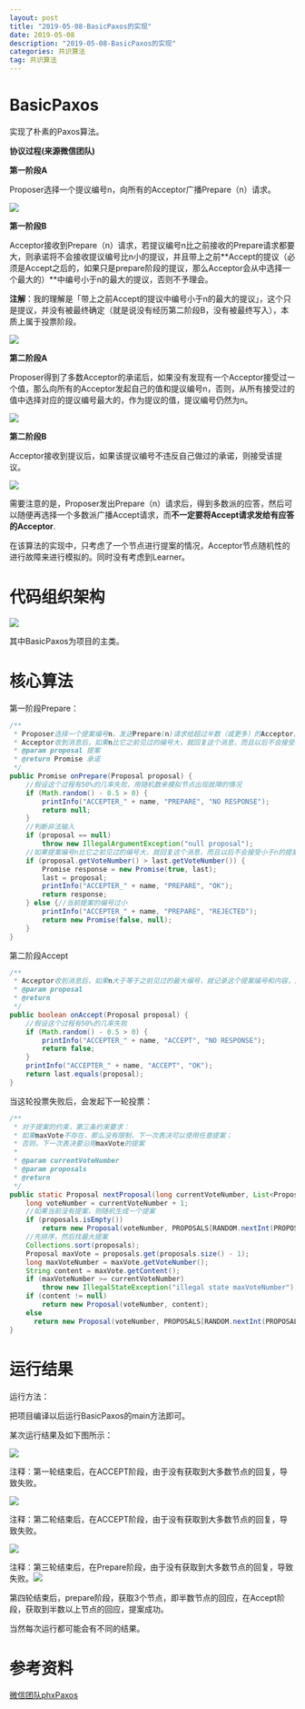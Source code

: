 ```yaml
---
layout: post
title: "2019-05-08-BasicPaxos的实现"
date: 2019-05-08 
description: "2019-05-08-BasicPaxos的实现"
categories: 共识算法
tag: 共识算法
--- 
```

# BasicPaxos

实现了朴素的Paxos算法。

**协议过程(来源微信团队)**

**第一阶段A**
 
Proposer选择一个提议编号n，向所有的Acceptor广播Prepare（n）请求。

![](https://raw.githubusercontent.com/Anapodoton/ImageHost/master/img/20190508145721.png)

**第一阶段B**

Acceptor接收到Prepare（n）请求，若提议编号n比之前接收的Prepare请求都要大，则承诺将不会接收提议编号比n小的提议，并且带上之前**Accept的提议（必须是Accept之后的，如果只是prepare阶段的提议，那么Acceptor会从中选择一个最大的）**中编号小于n的最大的提议，否则不予理会。

**注解**：我的理解是「带上之前Accept的提议中编号小于n的最大的提议」，这个只是提议，并没有被最终确定（就是说没有经历第二阶段B，没有被最终写入），本质上属于投票阶段。

![](https://raw.githubusercontent.com/Anapodoton/ImageHost/master/img/20190508145856.png)

**第二阶段A**

Proposer得到了多数Acceptor的承诺后，如果没有发现有一个Acceptor接受过一个值，那么向所有的Acceptor发起自己的值和提议编号n，否则，从所有接受过的值中选择对应的提议编号最大的，作为提议的值，提议编号仍然为n。

![](https://raw.githubusercontent.com/Anapodoton/ImageHost/master/img/20190508150005.png)

**第二阶段B**

Acceptor接收到提议后，如果该提议编号不违反自己做过的承诺，则接受该提议。

![](https://raw.githubusercontent.com/Anapodoton/ImageHost/master/img/20190508150027.png)

需要注意的是，Proposer发出Prepare（n）请求后，得到多数派的应答，然后可以随便再选择一个多数派广播Accept请求，而**不一定要将Accept请求发给有应答的Acceptor**.



在该算法的实现中，只考虑了一个节点进行提案的情况，Acceptor节点随机性的进行故障来进行模拟的。同时没有考虑到Learner。

# 代码组织架构

![](https://raw.githubusercontent.com/Anapodoton/ImageHost/master/img/20190508150326.png)

其中BasicPaxos为项目的主类。

# 核心算法

第一阶段Prepare：

```java
/**
 * Proposer选择一个提案编号n，发送Prepare(n)请求给超过半数（或更多）的Acceptor。
 * Acceptor收到消息后，如果n比它之前见过的编号大，就回复这个消息，而且以后不会接受小于n的提案。另外，如果之前已经接受了小于n的提案，回复那个提案编号和内容给Proposer。
 * @param proposal 提案
 * @return Promise 承诺
 */
public Promise onPrepare(Proposal proposal) {
    //假设这个过程有50%的几率失败，用随机数来模拟节点出现故障的情况
    if (Math.random() - 0.5 > 0) {
        printInfo("ACCEPTER_" + name, "PREPARE", "NO RESPONSE");
        return null;
    }
    //判断非法输入
    if (proposal == null)
        throw new IllegalArgumentException("null proposal");
    //如果提案编号n比它之前见过的编号大，就回复这个消息，而且以后不会接受小于n的提案；另外，如果之前已经接受了小于n的提案，回复那个提案编号和内容给Proposer。
    if (proposal.getVoteNumber() > last.getVoteNumber()) {
        Promise response = new Promise(true, last);
        last = proposal;
        printInfo("ACCEPTER_" + name, "PREPARE", "OK");
        return response;
    } else {//当前提案的编号过小
        printInfo("ACCEPTER_" + name, "PREPARE", "REJECTED");
        return new Promise(false, null);
    }
}
```

第二阶段Accept

```java
/**
 * Acceptor收到消息后，如果n大于等于之前见过的最大编号，就记录这个提案编号和内容，回复请求表示接受
 * @param proposal
 * @return
 */
public boolean onAccept(Proposal proposal) {
    //假设这个过程有50%的几率失败
    if (Math.random() - 0.5 > 0) {
        printInfo("ACCEPTER_" + name, "ACCEPT", "NO RESPONSE");
        return false;
    }
    printInfo("ACCEPTER_" + name, "ACCEPT", "OK");
    return last.equals(proposal);
}
```

当这轮投票失败后，会发起下一轮投票：

```java
/**
 * 对于提案的约束，第三条约束要求：
 * 如果maxVote不存在，那么没有限制，下一次表决可以使用任意提案；
 * 否则，下一次表决要沿用maxVote的提案
 *
 * @param currentVoteNumber
 * @param proposals
 * @return
 */
public static Proposal nextProposal(long currentVoteNumber, List<Proposal> proposals) {
    long voteNumber = currentVoteNumber + 1;
    //如果当前没有提案，则随机生成一个提案
    if (proposals.isEmpty())
        return new Proposal(voteNumber, PROPOSALS[RANDOM.nextInt(PROPOSALS.length)]);
    //先排序，然后找最大提案
    Collections.sort(proposals);
    Proposal maxVote = proposals.get(proposals.size() - 1);
    long maxVoteNumber = maxVote.getVoteNumber();
    String content = maxVote.getContent();
    if (maxVoteNumber >= currentVoteNumber)
        throw new IllegalStateException("illegal state maxVoteNumber");
    if (content != null)
        return new Proposal(voteNumber, content);
    else 
      return new Proposal(voteNumber, PROPOSALS[RANDOM.nextInt(PROPOSALS.length)]);
}
```



# 运行结果

运行方法：

把项目编译以后运行BasicPaxos的main方法即可。

某次运行结果及如下图所示：

![](https://raw.githubusercontent.com/Anapodoton/ImageHost/master/img/20190508182005.png)

注释：第一轮结束后，在ACCEPT阶段，由于没有获取到大多数节点的回复，导致失败。

![](https://raw.githubusercontent.com/Anapodoton/ImageHost/master/img/20190508182100.png)

注释：第二轮结束后，在ACCEPT阶段，由于没有获取到大多数节点的回复，导致失败。

![](https://raw.githubusercontent.com/Anapodoton/ImageHost/master/img/20190508182137.png)

注释：第三轮结束后，在Prepare阶段，由于没有获取到大多数节点的回复，导致失败。![](https://raw.githubusercontent.com/Anapodoton/ImageHost/master/img/20190508182219.png)

第四轮结束后，prepare阶段，获取3个节点，即半数节点的回应，在Accept阶段，获取到半数以上节点的回应，提案成功。

当然每次运行都可能会有不同的结果。

# 参考资料

[微信团队phxPaxos](https://github.com/Tencent/phxpaxos/wiki)